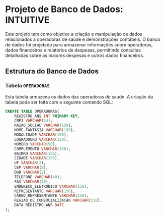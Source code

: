 # Projeto de Banco de Dados: INTUITIVE

Este projeto tem como objetivo a criação e manipulação de dados relacionados a operadoras de saúde e demonstrações contábeis. O banco de dados foi projetado para armazenar informações sobre operadoras, dados financeiros e relatórios de despesas, permitindo consultas detalhadas sobre as maiores despesas e outros dados financeiros.

## Estrutura do Banco de Dados

### Tabela `OPERADORAS`
Esta tabela armazena os dados das operadoras de saúde. A criação da tabela pode ser feita com o seguinte comando SQL:

```sql
CREATE TABLE OPERADORAS(
	REGISTRO_ANS INT PRIMARY KEY,
	CNPJ VARCHAR(14),
	RAZAO_SOCIAL VARCHAR(150),
	NOME_FANTASIA VARCHAR(150),
	MODALIDADE VARCHAR(150),
	LOGRADOURO VARCHAR(150),
	NUMERO VARCHAR(50),
	COMPLEMENTO VARCHAR(150),
	BAIRRO VARCHAR(150),
	CIDADE VARCHAR(150),
	UF VARCHAR(2),
	CEP VARCHAR(8),
	DDD VARCHAR(2),
	TELEFONE VARCHAR(40),
	FAX VARCHAR(40),
	ENDERECO_ELETRONICO VARCHAR(150),
	REPRESENTANTE VARCHAR(150),
	CARGO_REPRESENTANTE VARCHAR(150),
	REGIAO_DE_COMERCIALIZACAO VARCHAR(150),
	DATA_REGISTRO_ANS DATE
);
